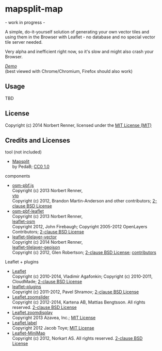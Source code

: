 mapsplit-map
============

\- work in progress \-

A simple, do-it-yourself solution of generating your own vector tiles and using them in the Browser with Leaflet - 
no database and no special vector tile server needed.

Very alpha and inefficient right now, so it's slow and might also crash your Browser.

*[Demo](http://norbertrenner.de/osm/mapsplit-map/)*<br>
(best viewed with Chrome/Chromium, Firefox should also work) 

## Usage

TBD

## License

Copyright (c) 2014 Norbert Renner, licensed under the [MIT License (MIT)](LICENSE)

## Credits and Licenses

tool (not included)
* [Mapsplit](https://github.com/PedaB/mapsplit)  
by PedaB; [CC0 1.0](https://github.com/PedaB/mapsplit/blob/master/COPYING)

components
* [osm-pbf.js](https://github.com/nrenner/osm-pbf.js)  
Copyright (c) 2013 Norbert Renner,  
[vtp](https://github.com/bmander/vtp)  
Copyright (c) 2012, Brandon Martin-Anderson and other contributors; [2-clause BSD License](https://github.com/nrenner/osm-pbf.js/blob/master/LICENSE)
* [osm-pbf-leaflet](https://github.com/nrenner/osm-pbf-leaflet)  
Copyright (c) 2013 Norbert Renner,  
[leaflet-osm](https://github.com/jfirebaugh/leaflet-osm)  
Copyright 2012, John Firebaugh; Copyright 2005-2012 OpenLayers Contributors; [2-clause BSD License](https://github.com/jfirebaugh/leaflet-osm/blob/master/BSD-LICENSE)
* [leaflet-tilelayer-vector](https://github.com/nrenner/leaflet-tilelayer-vector)  
Copyright (c) 2014 Norbert Renner,  
[leaflet-tilelayer-geojson](https://github.com/glenrobertson/leaflet-tilelayer-geojson)  
Copyright (c) 2012, Glen Robertson; [2-clause BSD License](https://github.com/nrenner/leaflet-tilelayer-vector/blob/master/LICENCE); [contributors](https://github.com/glenrobertson/leaflet-tilelayer-geojson#contributors)

Leaflet + plugins
* [Leaflet](http://leafletjs.com/)  
Copyright (c) 2010-2014, Vladimir Agafonkin; Copyright (c) 2010-2011, CloudMade; [2-clause BSD License](https://github.com/Leaflet/Leaflet/blob/master/LICENSE)
* [leaflet-plugins](https://github.com/shramov/leaflet-plugins)  
Copyright (c) 2011-2012, Pavel Shramov; [2-clause BSD License](lib/leaflet-plugins/LICENSE)
* [Leaflet.zoomslider](https://github.com/kartena/Leaflet.zoomslider)  
 Copyright (c) 2012-2014, Kartena AB, Mattias Bengtsson. All rights reserved. [2-clause BSD License](https://github.com/kartena/Leaflet.zoomslider/blob/master/LICENSE)  
* [Leaflet.zoomdisplay](https://github.com/azavea/Leaflet.zoomdisplay)  
Copyright 2013 Azavea, Inc.; [MIT License](https://github.com/azavea/Leaflet.zoomdisplay/blob/master/MIT-LICENSE.txt)
* [Leaflet.label](https://github.com/Leaflet/Leaflet.label)  
Copyright 2012 Jacob Toye; [MIT License](https://github.com/Leaflet/Leaflet.label/blob/master/MIT-LICENCE.txt)
* [Leaflet-MiniMap](https://github.com/Norkart/Leaflet-MiniMap)  
Copyright (c) 2012, Norkart AS. All rights reserved. [2-clause BSD License](https://github.com/Norkart/Leaflet-MiniMap/blob/master/LICENSE.txt)
